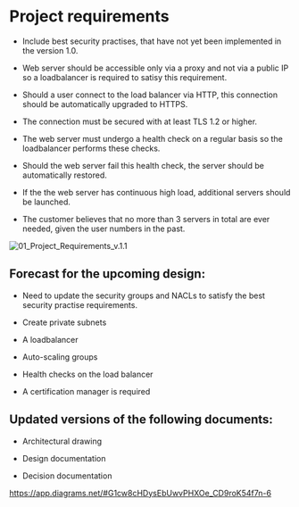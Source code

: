 # Project requirements

- Include best security practises, that have not yet been implemented in the version 1.0.

- Web server should be accessible only via a proxy and not via a public IP so a loadbalancer is required to satisy this requirement.

- Should a user connect to the load balancer via HTTP, this connection should be automatically upgraded to HTTPS.

- The connection must be secured with at least TLS 1.2 or higher.

- The web server must undergo a health check on a regular basis so the loadbalancer performs these checks.

- Should the web server fail this health check, the server should be automatically restored.

- If the the web server has continuous high load, additional servers should be launched. 

- The customer believes that no more than 3 servers in total are ever needed, given the user numbers in the past.


![01_Project_Requirements_v.1.1](../../00_includes/PROJECT_01/v1.1_architecture.png)

## Forecast for the upcoming design:

- Need to update the security groups and NACLs to satisfy the best security practise requirements.

- Create private subnets 

- A loadbalancer

- Auto-scaling groups

- Health checks on the load balancer

- A certification manager is required 


## Updated versions of the following documents:

- Architectural drawing

- Design documentation

- Decision documentation



https://app.diagrams.net/#G1cw8cHDysEbUwvPHXOe_CD9roK54f7n-6